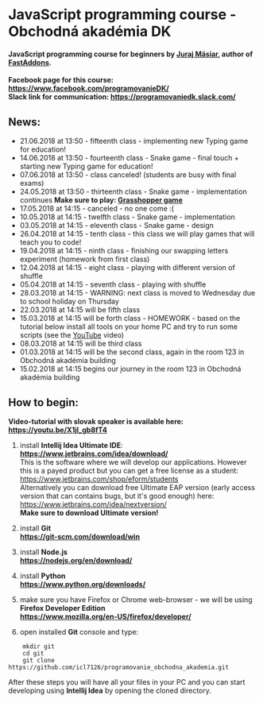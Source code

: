 # JavaScript programming course - Obchodná akadémia DK


#### JavaScript programming course for beginners by [Juraj Mäsiar](https://www.linkedin.com/in/juraj-m%C3%A4siar-a0648b73), author of [FastAddons](https://fastaddons.com/).


**Facebook page for this course: https://www.facebook.com/programovanieDK/**  
**Slack link for communication: https://programovaniedk.slack.com/**

## News:
- 21.06.2018 at 13:50 - fifteenth class - implementing new Typing game for education!
- 14.06.2018 at 13:50 - fourteenth class - Snake game - final touch + starting new Typing game for education!
- 07.06.2018 at 13:50 - class canceled! (students are busy with final exams)
- 24.05.2018 at 13:50 - thirteenth class - Snake game - implementation continues **Make sure to play: [Grasshopper game](https://grasshopper.codes/)**
- 17.05.2018 at 14:15 - canceled - no one come :(
- 10.05.2018 at 14:15 - twelfth class - Snake game - implementation
- 03.05.2018 at 14:15 - eleventh class - Snake game - design
- 26.04.2018 at 14:15 - tenth class - this class we will play games that will teach you to code!
- 19.04.2018 at 14:15 - ninth class - finishing our swapping letters experiment (homework from first class)
- 12.04.2018 at 14:15 - eight class - playing with different version of shuffle 
- 05.04.2018 at 14:15 - seventh class - playing with shuffle
- 28.03.2018 at 14:15 - WARNING: next class is moved to Wednesday due to school holiday on Thursday
- 22.03.2018 at 14:15 will be fifth class
- 15.03.2018 at 14:15 will be forth class - HOMEWORK - based on the tutorial below install all tools on your home PC and try to run some scripts (see the [YouTube](https://youtu.be/l9pQCBMXkKA) video)
- 08.03.2018 at 14:15 will be third class
- 01.03.2018 at 14:15 will be the second class, again in the room 123 in Obchodná akadémia building
- 15.02.2018 at 14:15 begins our journey in the room 123 in Obchodná akadémia building


## How to begin:

**Video-tutorial with slovak speaker is available here: https://youtu.be/X1jl_gb8fT4**

1) install **Intellij Idea Ultimate IDE**:  
 **https://www.jetbrains.com/idea/download/**  
This is the software where we will develop our applications. 
However this is a payed product but you can get a free license as a student:  
https://www.jetbrains.com/shop/eform/students  
Alternatively you can download free Ultimate EAP version (early access version that can contains bugs, but it's good enough) here:  
https://www.jetbrains.com/idea/nextversion/  
**Make sure to download Ultimate version!**

2) install **Git**  
**https://git-scm.com/download/win**

3) install **Node.js**  
**https://nodejs.org/en/download/**

4) install **Python**  
**https://www.python.org/downloads/**

4) make sure you have Firefox or Chrome web-browser - we will be using **Firefox Developer Edition**  
**https://www.mozilla.org/en-US/firefox/developer/**

5) open installed **Git** console and type:

```console
    mkdir git
    cd git
    git clone https://github.com/icl7126/programovanie_obchodna_akademia.git
```
After these steps you will have all your files in your PC and you can start developing using **Intellij Idea** by opening the cloned directory.

